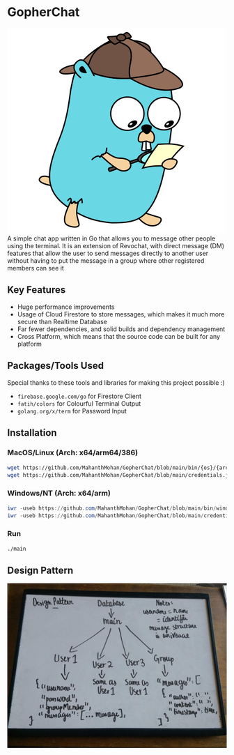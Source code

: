 # GopherChat
![logo](./assets/logo.png)\
A simple chat app written in Go that allows you to message other people using the terminal. It is an extension of Revochat, with direct message (DM) features that allow the user to send messages directly to another user without having to put the message in a group where other registered members can see it
## Key Features
- Huge performance improvements
- Usage of Cloud Firestore to store messages, which makes it much more secure than Realtime Database
- Far fewer dependencies, and solid builds and dependency management
- Cross Platform, which means that the source code can be built for any platform 
## Packages/Tools Used
Special thanks to these tools and libraries for making this project possible :)
- `firebase.google.com/go` for Firestore Client
- `fatih/colors` for Colourful Terminal Output
- `golang.org/x/term` for Password Input
## Installation
### MacOS/Linux (Arch: x64/arm64/386)
``` bash
wget https://github.com/MahanthMohan/GopherChat/blob/main/bin/{os}/{arch}/main
wget https://github.com/MahanthMohan/GopherChat/blob/main/credentials.json
```
### Windows/NT (Arch: x64/arm)
``` powershell
iwr -useb https://github.com/MahanthMohan/GopherChat/blob/main/bin/windows/{arch}/main.exe
iwr -useb https://github.com/MahanthMohan/GopherChat/blob/main/credentials.json
```
### Run
```
./main
```
## Design Pattern
![Design Pattern](./assets/design.jpg)
